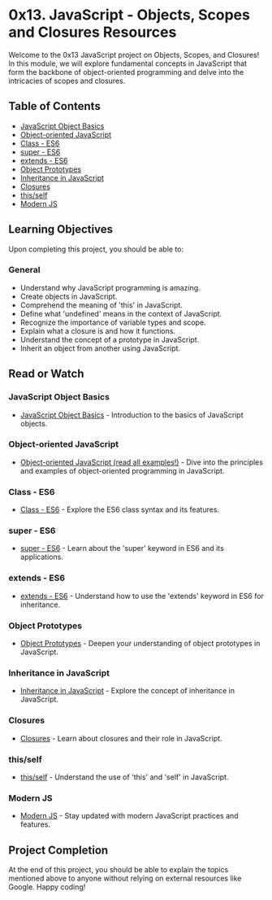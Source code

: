 # 0x13. JavaScript - Objects, Scopes and Closures Resources

Welcome to the 0x13 JavaScript project on Objects, Scopes, and Closures! In this module, we will explore fundamental concepts in JavaScript that form the backbone of object-oriented programming and delve into the intricacies of scopes and closures.

## Table of Contents

- [JavaScript Object Basics](#javascript-object-basics)
- [Object-oriented JavaScript](#object-oriented-javascript)
- [Class - ES6](#class-es6)
- [super - ES6](#super-es6)
- [extends - ES6](#extends-es6)
- [Object Prototypes](#object-prototypes)
- [Inheritance in JavaScript](#inheritance-in-javascript)
- [Closures](#closures)
- [this/self](#thisself)
- [Modern JS](#modern-js)

## Learning Objectives

Upon completing this project, you should be able to:

### General
- Understand why JavaScript programming is amazing.
- Create objects in JavaScript.
- Comprehend the meaning of 'this' in JavaScript.
- Define what 'undefined' means in the context of JavaScript.
- Recognize the importance of variable types and scope.
- Explain what a closure is and how it functions.
- Understand the concept of a prototype in JavaScript.
- Inherit an object from another using JavaScript.

## Read or Watch

### JavaScript Object Basics
- [JavaScript Object Basics](#) - Introduction to the basics of JavaScript objects.

### Object-oriented JavaScript
- [Object-oriented JavaScript (read all examples!)](#) - Dive into the principles and examples of object-oriented programming in JavaScript.

### Class - ES6
- [Class - ES6](#) - Explore the ES6 class syntax and its features.

### super - ES6
- [super - ES6](#) - Learn about the 'super' keyword in ES6 and its applications.

### extends - ES6
- [extends - ES6](#) - Understand how to use the 'extends' keyword in ES6 for inheritance.

### Object Prototypes
- [Object Prototypes](#) - Deepen your understanding of object prototypes in JavaScript.

### Inheritance in JavaScript
- [Inheritance in JavaScript](#) - Explore the concept of inheritance in JavaScript.

### Closures
- [Closures](#) - Learn about closures and their role in JavaScript.

### this/self
- [this/self](#) - Understand the use of 'this' and 'self' in JavaScript.

### Modern JS
- [Modern JS](#) - Stay updated with modern JavaScript practices and features.

## Project Completion

At the end of this project, you should be able to explain the topics mentioned above to anyone without relying on external resources like Google. Happy coding!

